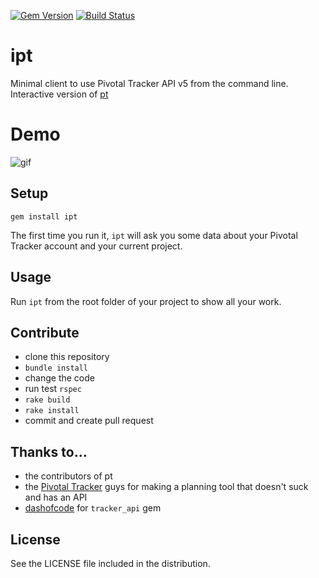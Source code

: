 [![Gem Version](https://badge.fury.io/rb/ipt.svg)](https://badge.fury.io/rb/ipt)
[![Build Status](https://travis-ci.org/drselump14/ipt.svg?branch=master)](https://travis-ci.org/drselump14/ipt)

# ipt

Minimal client to use Pivotal Tracker API v5 from the command line.
Interactive version of [pt](https://github.com/raul/pt)

# Demo
![gif](https://www.dropbox.com/s/whob1i5nocyk7hq/ipt.gif?raw=1)

## Setup

    gem install ipt

The first time you run it, `ipt` will ask you some data about your Pivotal Tracker account and your current project.

## Usage

Run `ipt` from the root folder of your project to show all your work.

## Contribute
- clone this repository
- `bundle install`
- change the code
- run test `rspec`
- `rake build`
- `rake install`
- commit and create pull request

## Thanks to...
- the contributors of pt
- the [Pivotal Tracker](https://www.pivotaltracker.com) guys for making a planning tool that doesn't suck and has an API
- [dashofcode](http://github.com/dashofcode) for `tracker_api` gem

## License
See the LICENSE file included in the distribution.
